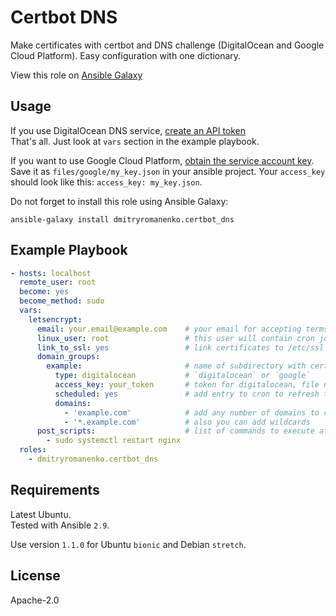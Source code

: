 # Certbot DNS

Make certificates with certbot and DNS challenge (DigitalOcean and Google Cloud Platform).
Easy configuration with one dictionary.

View this role on [Ansible Galaxy](https://galaxy.ansible.com/dmitryromanenko/certbot_dns)

## Usage

If you use DigitalOcean DNS service, [create an API token](https://cloud.digitalocean.com/account/api/tokens)  
That's all. Just look at `vars` section in the example playbook.

If you want to use Google Cloud Platform,
[obtain the service account key](https://cloud.google.com/iam/docs/creating-managing-service-account-keys).  
Save it as `files/google/my_key.json` in your ansible project.
Your `access_key` should look like this: `access_key: my_key.json`.

Do not forget to install this role using Ansible Galaxy:

    ansible-galaxy install dmitryromanenko.certbot_dns

## Example Playbook

```yaml
- hosts: localhost
  remote_user: root
  become: yes
  become_method: sudo
  vars:
    letsencrypt:
      email: your.email@example.com    # your email for accepting terms of service
      linux_user: root                 # this user will contain cron jobs for refreshing
      link_to_ssl: yes                 # link certificates to /etc/ssl from /etc/letsencrypt?
      domain_groups:
        example:                       # name of subdirectory with certificate and key
          type: digitalocean           # `digitalocean` or `google`
          access_key: your_token       # token for digitalocean, file name for google
          scheduled: yes               # add entry to cron to refresh the certificates?
          domains:
            - 'example.com'            # add any number of domains to certificate
            - '*.example.com'          # also you can add wildcards
      post_scripts:                    # list of commands to execute after certbot
        - sudo systemctl restart nginx
  roles:
    - dmitryromanenko.certbot_dns
```

## Requirements

Latest Ubuntu.  
Tested with Ansible `2.9`.

Use version `1.1.0` for Ubuntu `bionic` and Debian `stretch`.

## License

Apache-2.0
